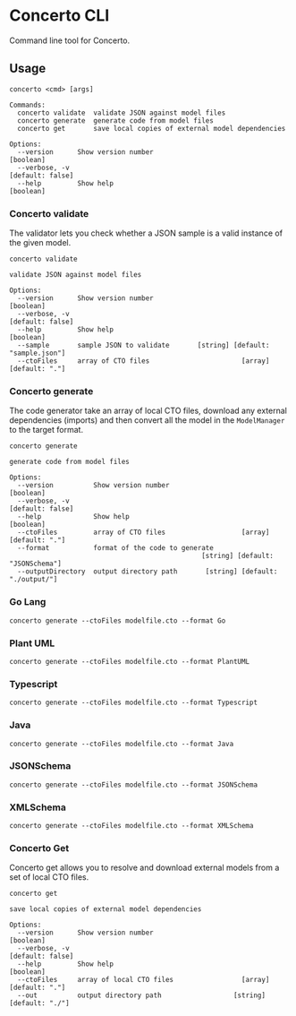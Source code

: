 # Concerto CLI

Command line tool for Concerto.

## Usage

```
concerto <cmd> [args]

Commands:
  concerto validate  validate JSON against model files
  concerto generate  generate code from model files
  concerto get       save local copies of external model dependencies

Options:
  --version      Show version number                                   [boolean]
  --verbose, -v                                                 [default: false]
  --help         Show help                                             [boolean]
```

### Concerto validate

The validator lets you check whether a JSON sample is a valid instance of the given model.

```
concerto validate

validate JSON against model files

Options:
  --version      Show version number                                   [boolean]
  --verbose, -v                                                 [default: false]
  --help         Show help                                             [boolean]
  --sample       sample JSON to validate       [string] [default: "sample.json"]
  --ctoFiles     array of CTO files                       [array] [default: "."]
```

### Concerto generate

The code generator take an array of local CTO files, download any external dependencies (imports) and then convert all the model
in the `ModelManager` to the target format.

```
concerto generate

generate code from model files

Options:
  --version          Show version number                               [boolean]
  --verbose, -v                                                 [default: false]
  --help             Show help                                         [boolean]
  --ctoFiles         array of CTO files                   [array] [default: "."]
  --format           format of the code to generate
                                                [string] [default: "JSONSchema"]
  --outputDirectory  output directory path       [string] [default: "./output/"]
```

### Go Lang

```
concerto generate --ctoFiles modelfile.cto --format Go
```

### Plant UML

```
concerto generate --ctoFiles modelfile.cto --format PlantUML
```

### Typescript

```
concerto generate --ctoFiles modelfile.cto --format Typescript
```

### Java

```
concerto generate --ctoFiles modelfile.cto --format Java
```

### JSONSchema

```
concerto generate --ctoFiles modelfile.cto --format JSONSchema
```

### XMLSchema

```
concerto generate --ctoFiles modelfile.cto --format XMLSchema
```

### Concerto Get

Concerto get allows you to resolve and download external models from a set of local CTO files.

```
concerto get

save local copies of external model dependencies

Options:
  --version      Show version number                                   [boolean]
  --verbose, -v                                                 [default: false]
  --help         Show help                                             [boolean]
  --ctoFiles     array of local CTO files                 [array] [default: "."]
  --out          output directory path                  [string] [default: "./"]
```

